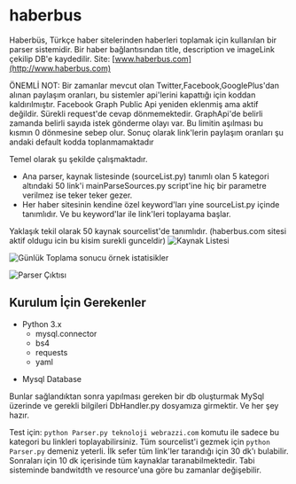# haberbus
Haberbüs, Türkçe haber sitelerinden haberleri toplamak için kullanılan bir parser sistemidir.
Bir haber bağlantısından title, description ve imageLink çekilip DB'e kaydedilir.
Site: [www.haberbus.com](http://www.haberbus.com)

ÖNEMLİ NOT: Bir zamanlar mevcut olan Twitter,Facebook,GooglePlus'dan alınan paylaşım oranları, bu sistemler api'lerini 
kapattığı için koddan kaldırılmıştır.
Facebook Graph Public Api yeniden eklenmiş ama aktif değildir. Sürekli request'de cevap dönmemektedir. GraphApi'de 
belirli zamanda belirli sayıda istek gönderme olayı var. Bu limitin aşılması bu kısmın 0 dönmesine sebep olur.
Sonuç olarak link'lerin paylaşım oranları şu andaki default kodda toplanmamaktadır

Temel olarak şu şekilde çalışmaktadır.
- Ana parser, kaynak listesinde (sourceList.py) tanımlı olan 5 kategori altındaki 50 link'i mainParseSources.py script'ine hiç bir parametre verilmez ise teker teker gezer.
- Her haber sitesinin kendine özel keyword'ları yine sourceList.py içinde tanımlıdır. Ve bu keyword'lar ile link'leri toplayama başlar.

Yaklaşık tekil olarak 50 kaynak sourcelist'de tanımlıdır. (haberbus.com sitesi aktif oldugu icin bu kisim surekli gunceldir)
![Kaynak Listesi](/screenshots/sourcelist.png)

![Günlük Toplama sonucu örnek istatisikler](/screenshots/statistics.png)

![Parser Çıktısı](/screenshots/parseroutput.png)

## Kurulum İçin Gerekenler

- Python 3.x 
	- mysql.connector
	- bs4
	- requests
	- yaml
* Mysql Database

Bunlar sağlandıktan sonra yapılması gereken bir db oluşturmak MySql üzerinde ve
gerekli bilgileri DbHandler.py dosyamıza girmektir. Ve her şey hazır.

Test için: `python Parser.py teknoloji webrazzi.com` komutu ile sadece bu kategori bu linkleri toplayabilirsiniz.
Tüm sourcelist'i gezmek için `python Parser.py` demeniz yeterli. İlk sefer tüm link'ler tarandığı için 30 dk'ı bulabilir.
Sonraları için 10 dk içerisinde tüm kaynaklar taranabilmektedir. Tabi sisteminde bandwitdth ve resource'una göre bu zamanlar değişebilir.
